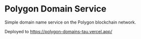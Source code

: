 # Polygon Domain Service

Simple domain name service on the Polygon blockchain network.

Deployed to https://polygon-domains-tau.vercel.app/
